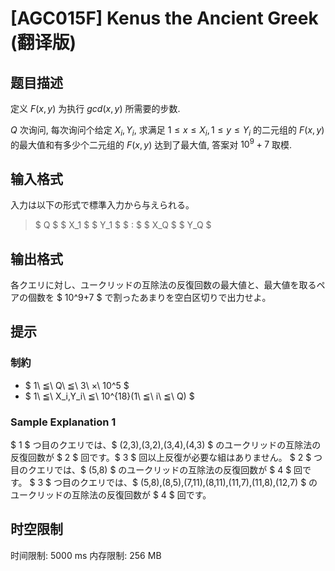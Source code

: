 # [AGC015F] Kenus the Ancient Greek (翻译版)

## 题目描述

定义 $F(x, y)$ 为执行 $gcd(x, y)$ 所需要的步数. 

$Q$ 次询问, 每次询问个给定 $X_i, Y_i$, 求满足 $1\leqslant x\leqslant X_i, 1\leqslant y\leqslant Y_i$ 的二元组的 $F(x,y)$ 的最大值和有多少个二元组的 $F(x, y)$ 达到了最大值, 答案对 $10^9 + 7$ 取模.

## 输入格式

入力は以下の形式で標準入力から与えられる。

> $ Q $ $ X_1 $ $ Y_1 $ $ : $ $ X_Q $ $ Y_Q $

## 输出格式

各クエリに対し、ユークリッドの互除法の反復回数の最大値と、最大値を取るペアの個数を $ 10^9+7 $ で割ったあまりを空白区切りで出力せよ。

## 提示

### 制約

- $ 1\ ≦\ Q\ ≦\ 3\ ×\ 10^5 $
- $ 1\ ≦\ X_i,Y_i\ ≦\ 10^{18}(1\ ≦\ i\ ≦\ Q) $

### Sample Explanation 1

$ 1 $ つ目のクエリでは、$ (2,3),(3,2),(3,4),(4,3) $ のユークリッドの互除法の反復回数が $ 2 $ 回です。$ 3 $ 回以上反復が必要な組はありません。 $ 2 $ つ目のクエリでは、$ (5,8) $ のユークリッドの互除法の反復回数が $ 4 $ 回です。 $ 3 $ つ目のクエリでは、$ (5,8),(8,5),(7,11),(8,11),(11,7),(11,8),(12,7) $ のユークリッドの互除法の反復回数が $ 4 $ 回です。

## 时空限制

时间限制: 5000 ms
内存限制: 256 MB
